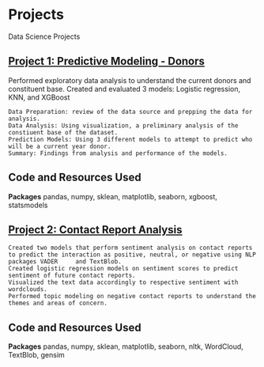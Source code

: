 # Projects
Data Science Projects

## [Project 1: Predictive Modeling - Donors](https://github.com/ngockle/Projects/tree/master/Donors%20Models)

Performed exploratory data analysis to understand the current donors and constituent base.
Created and evaluated 3 models: Logistic regression, KNN, and XGBoost

    Data Preparation: review of the data source and prepping the data for analysis.
    Data Analysis: Using visualization, a preliminary analysis of the constiuent base of the dataset.
    Prediction Models: Using 3 different models to attempt to predict who will be a current year donor.
    Summary: Findings from analysis and performance of the models.

## Code and Resources Used
**Packages** pandas, numpy, sklean, matplotlib, seaborn, xgboost, statsmodels

## [Project 2: Contact Report Analysis](https://github.com/ngockle/Projects/tree/master/Contact%20Report%20Analysis)

    Created two models that perform sentiment analysis on contact reports to predict the interaction as positive, neutral, or negative using NLP packages VADER     and TextBlob.
    Created logistic regression models on sentiment scores to predict sentiment of future contact reports.
    Visualized the text data accordingly to respective sentiment with wordclouds.
    Performed topic modeling on negative contact reports to understand the themes and areas of concern.

## Code and Resources Used
**Packages** pandas, numpy, sklean, matplotlib, seaborn, nltk, WordCloud, TextBlob, gensim
